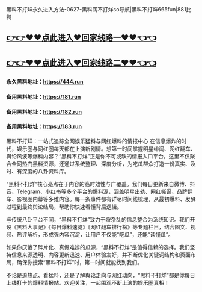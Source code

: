 黑料不打烊永久进入方法-0627-黑料网不打烊so导航|黑料不打烊665fun|881比鸭

## [👉👉♥♥点此进入♥回家线路一♥♥👈👈](https://unpkg.com/182run/index.html)
## [👉👉♥♥点此进入♥回家线路二♥♥👈👈](https://unpkg.com/182-1run/index.html)

#### 永久黑料地址：https://444.run
#### 备用黑料地址：https://181.run
#### 备用黑料地址：https://182.run
#### 备用黑料地址：https://183.run

黑料不打烊：一站式追踪全网娱乐猛料与网红爆料的情报中心
在信息爆炸的时代，娱乐圈与网红圈每天都在上演新剧情。想第一时间掌握明星绯闻、网红翻车、舆论风波等爆料内容？“黑料不打烊”正是你不可或缺的情报入口平台。这里不仅聚合全网热门黑料资源，还通过系统整理、深度分析，为吃瓜群众打造一份真实、及时、有深度的八卦资料库。

“黑料不打烊”核心亮点在于内容的高时效性与广覆盖。我们每日更新来自微博、抖音、Telegram、小红书等多个平台的爆料源，涵盖明星出轨、网红撕逼、品牌翻车、影视圈内幕等多维内容。每一条事件都有详尽时间线梳理，从最初爆料、发酵过程到最终舆论结局，帮助你快速看懂背后逻辑。

与传统八卦平台不同，“黑料不打烊”致力于将杂乱的信息整合为系统知识。我们开设《黑料大事记》《每日爆料速览》《网红翻车排行榜》等专题栏目，结合图文、视频、热评解析，形成强内容沉淀，让用户不仅能“吃瓜”，还能“读懂瓜”。

如果你厌倦了碎片化、真假难辨的瓜源，“黑料不打烊”是值得信赖的选择。我们坚持信息来源透明、内容更新迅速、用户体验友好，并不断优化关键词结构和页面布局，确保你搜索“黑料不打烊”时，第一时间就能找到我们。

不论是追热点、看猛料，还是了解舆论走向与网红动向，“黑料不打烊”都是你每日上线打卡的爆料情报站。欢迎关注，一起围观不断上演的娱乐圈真相！




